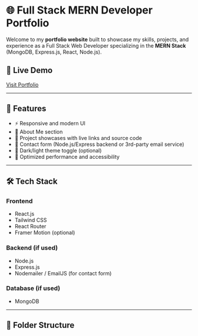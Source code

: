 # 🌐 Full Stack MERN Developer Portfolio

Welcome to my **portfolio website** built to showcase my skills, projects, and experience as a Full Stack Web Developer specializing in the **MERN Stack** (MongoDB, Express.js, React, Node.js).

## 🔗 Live Demo

[Visit Portfolio]([https://your-portfolio-link.com](https://portfolio-mq74zvpkf-vaibhav-patels-projects-c7ef59ce.vercel.app/))

---

## 📌 Features

- ⚡ Responsive and modern UI
- 🧠 About Me section
- 💼 Project showcases with live links and source code
- 📧 Contact form (Node.js/Express backend or 3rd-party email service)
- 🌙 Dark/light theme toggle (optional)
- 🚀 Optimized performance and accessibility

---

## 🛠️ Tech Stack

### Frontend

- React.js
- Tailwind CSS
- React Router
- Framer Motion (optional)

### Backend (if used)

- Node.js
- Express.js
- Nodemailer / EmailJS (for contact form)

### Database (if used)

- MongoDB

---

## 📁 Folder Structure

